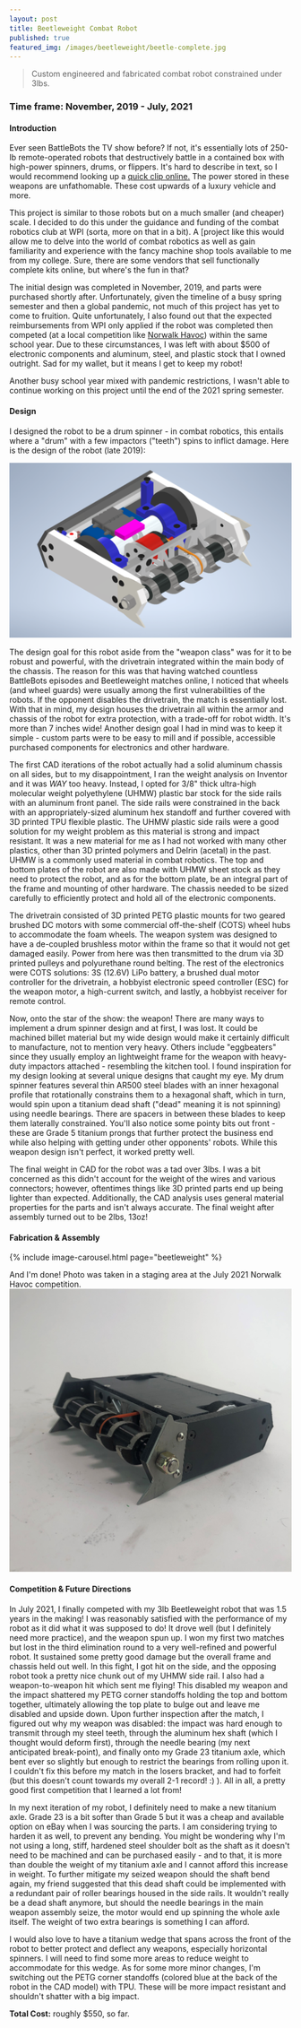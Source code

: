 ```yaml
---
layout: post
title: Beetleweight Combat Robot
published: true
featured_img: /images/beetleweight/beetle-complete.jpg
---
```


> Custom engineered and fabricated combat robot constrained under 3lbs.

<!-- excerpt-end -->
### Time frame: November, 2019 - July, 2021

#### Introduction
Ever seen BattleBots the TV show before? If not, it's essentially lots of 250-lb remote-operated robots that destructively battle in a contained box with high-power spinners, drums, or flippers. It's hard to describe in text, so I would recommend looking up a [quick clip online.](https://youtu.be/diOJz6U6MEA?t=26) The power stored in these weapons are unfathomable. These cost upwards of a luxury vehicle and more.

This project is similar to those robots but on a much smaller (and cheaper) scale. I decided to do this under the guidance and funding of the combat robotics club at WPI (sorta, more on that in a bit). A [project like this would allow me to delve into the world of combat robotics as well as gain familiarity and experience with the fancy machine shop tools available to me from my college. Sure, there are some vendors that sell functionally complete kits online, but where's the fun in that?

The initial design was completed in November, 2019, and parts were purchased shortly after. Unfortunately, given the timeline of a busy spring semester and then a global pandemic, not much of this project has yet to come to fruition. Quite unfortunately, I also found out that the expected reimbursements from WPI only applied if the robot was completed then competed (at a local competition like [Norwalk Havoc](https://50day.io/mediawiki/index.php/Norwalk_Havoc_Robot_League)) within the same school year. Due to these circumstances, I was left with about $500 of electronic components and aluminum, steel, and plastic stock that I owned outright. Sad for my wallet, but it means I get to keep my robot! 

Another busy school year mixed with pandemic restrictions, I wasn't able to continue working on this project until the end of the 2021 spring semester.

#### Design
I designed the robot to be a drum spinner - in combat robotics, this entails where a "drum" with a few impactors ("teeth") spins to inflict damage.
Here is the design of the robot (late 2019):

![CAD Model of Beetleweight](/images/beetleweight/beetle-model.PNG "CAD Model of Beetleweight")

The design goal for this robot aside from the "weapon class" was for it to be robust and powerful, with the drivetrain integrated within the main body of the chassis. The reason for this was that having watched countless BattleBots episodes and Beetleweight matches online, I noticed that wheels (and wheel guards) were usually among the first vulnerabilities of the robots. If the opponent disables the drivetrain, the match is essentially lost. With that in mind, my design houses the drivetrain all within the armor and chassis of the robot for extra protection, with a trade-off for robot width. It's more than 7 inches wide! Another design goal I had in mind was to keep it simple - custom parts were to be easy to mill and if possible, accessible purchased components for electronics and other hardware.

The first CAD iterations of the robot actually had a solid aluminum chassis on all sides, but to my disappointment, I ran the weight analysis on Inventor and it was *WAY* too heavy. Instead, I opted for 3/8" thick ultra-high molecular weight polyethylene (UHMW) plastic bar stock for the side rails with an aluminum front panel. The side rails were constrained in the back with an appropriately-sized aluminum hex standoff and further covered with 3D printed TPU flexible plastic. The UHMW plastic side rails were a good solution for my weight problem as this material is strong and impact resistant. It was a new material for me as I had not worked with many other plastics, other than 3D printed polymers and Delrin (acetal) in the past. UHMW is a commonly used material in combat robotics. The top and bottom plates of the robot are also made with UHMW sheet stock as they need to protect the robot, and as for the bottom plate, be an integral part of the frame and mounting of other hardware. The chassis needed to be sized carefully to efficiently protect and hold all of the electronic components.

The drivetrain consisted of 3D printed PETG plastic mounts for two geared brushed DC motors with some commercial off-the-shelf (COTS) wheel hubs to accommodate the foam wheels. The weapon system was designed to have a de-coupled brushless motor within the frame so that it would not get damaged easily. Power from here was then transmitted to the drum via 3D printed pulleys and polyurethane round belting. The rest of the electronics were COTS solutions: 3S (12.6V) LiPo battery, a brushed dual motor controller for the drivetrain, a hobbyist electronic speed controller (ESC) for the weapon motor, a high-current switch, and lastly, a hobbyist receiver for remote control. 

Now, onto the star of the show: the weapon! There are many ways to implement a drum spinner design and at first, I was lost. It could be machined billet material but my wide design would make it certainly difficult to manufacture, not to mention very heavy. Others include "eggbeaters" since they usually employ an lightweight frame for the weapon with heavy-duty impactors attached - resembling the kitchen tool. I found inspiration for my design looking at several unique designs that caught my eye. My drum spinner features several thin AR500 steel blades with an inner hexagonal profile that rotationally constrains them to a hexagonal shaft, which in turn, would spin upon a titanium dead shaft ("dead" meaning it is not spinning) using needle bearings. There are spacers in between these blades to keep them laterally constrained. You'll also notice some pointy bits out front - these are Grade 5 titanium prongs that further protect the business end while also helping with getting under other opponents' robots. While this weapon design isn't perfect, it worked pretty well.

The final weight in CAD for the robot was a tad over 3lbs. I was a bit concerned as this didn't account for the weight of the wires and various connectors; however, oftentimes things like 3D printed parts end up being lighter than expected. Additionally, the CAD analysis uses general material properties for the parts and isn't always accurate. The final weight after assembly turned out to be 2lbs, 13oz!

#### Fabrication & Assembly

{% include image-carousel.html page="beetleweight" %}

And I'm done! Photo was taken in a staging area at the July 2021 Norwalk Havoc competition.
![Completed Robot](/images/beetleweight/beetle-complete.jpg "Completed Robot")

#### Competition & Future Directions
In July 2021, I finally competed with my 3lb Beetleweight robot that was 1.5 years in the making! I was reasonably satisfied with the performance of my robot as it did what it was supposed to do! It drove well (but I definitely need more practice), and the weapon spun up. I won my first two matches but lost in the third elimination round to a very well-refined and powerful robot. It sustained some pretty good damage but the overall frame and chassis held out well. In this fight, I got hit on the side, and the opposing robot took a pretty nice chunk out of my UHMW side rail. I also had a weapon-to-weapon hit which sent me flying! This disabled my weapon and the impact shattered my PETG corner standoffs holding the top and bottom together, ultimately allowing the top plate to bulge out and leave me disabled and upside down. Upon further inspection after the match, I figured out why my weapon was disabled: the impact was hard enough to transmit through my steel teeth, through the aluminum hex shaft (which I thought would deform first), through the needle bearing (my next anticipated break-point), and finally onto my Grade 23 titanium axle, which bent ever so slightly but enough to restrict the bearings from rolling upon it. I couldn't fix this before my match in the losers bracket, and had to forfeit (but this doesn't count towards my overall 2-1 record! :) ). All in all, a pretty good first competition that I learned a lot from!

In my next iteration of my robot, I definitely need to make a new titanium axle. Grade 23 is a bit softer than Grade 5 but it was a cheap and available option on eBay when I was sourcing the parts. I am considering trying to harden it as well, to prevent any bending. You might be wondering why I'm not using a long, stiff, hardened steel shoulder bolt as the shaft as it doesn't need to be machined and can be purchased easily - and to that, it is more than double the weight of my titanium axle and I cannot afford this increase in weight. To further mitigate my seized weapon should the shaft bend again, my friend suggested that this dead shaft could be implemented with a redundant pair of roller bearings housed in the side rails. It wouldn't really be a dead shaft anymore, but should the needle bearings in the main weapon assembly seize, the motor would end up spinning the whole axle itself. The weight of two extra bearings is something I can afford.

I would also love to have a titanium wedge that spans across the front of the robot to better protect and deflect any weapons, especially horizontal spinners. I will need to find some more areas to reduce weight to accommodate for this wedge. As for some more minor changes, I'm switching out the PETG corner standoffs (colored blue at the back of the robot in the CAD model) with TPU. These will be more impact resistant and shouldn't shatter with a big impact.

**Total Cost:** roughly $550, so far.
